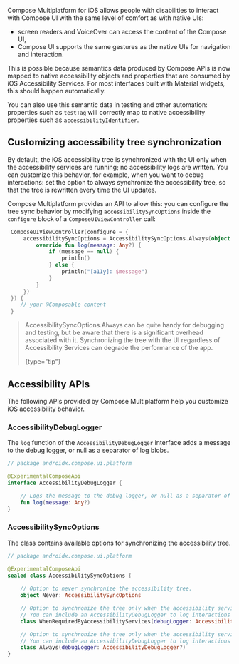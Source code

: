 [//]: # (title: Support for iOS accessibility features)

Compose Multiplatform for iOS allows people with disabilities to interact with Compose UI with the same level of comfort
as with native UIs:
* screen readers and VoiceOver can access the content of the Compose UI,
* Compose UI supports the same gestures as the native UIs for navigation and interaction. 

This is possible because semantics data produced by Compose APIs is now mapped to native accessibility objects and properties
that are consumed by iOS Accessibility Services. For most interfaces built with Material widgets, this should happen
automatically.

You can also use this semantic data in testing and other automation: properties such as `testTag` will correctly map
to native accessibility properties such as `accessibilityIdentifier`.

## Customizing accessibility tree synchronization

By default, the iOS accessibility tree is synchronized with the UI only when the accessibility services are running;
no accessibility logs are written. You can customize this behavior, for example, when you want to debug interactions:
set the option to always synchronize the accessibility tree, so that the tree is rewritten every time the UI updates.

Compose Multiplatform provides an API to allow this: you can configure the tree sync behavior
by modifying `accessibilitySyncOptions` inside the `configure` block of a `ComposeUIViewController` call:

```kotlin
 ComposeUIViewController(configure = {
     accessibilitySyncOptions = AccessibilitySyncOptions.Always(object: AccessibilityDebugLogger {
         override fun log(message: Any?) {
             if (message == null) {
                 println()
             } else {
                 println("[a11y]: $message")
             }
         }
     })
 }) {
    // your @Composable content
 }
```

> AccessibilitySyncOptions.Always can be quite handy for debugging and testing, but be aware that there is a significant
> overhead associated with it. Synchronizing the tree with the UI regardless of Accessibility Services can degrade
> the performance of the app.
>
> {type="tip"}

## Accessibility APIs

The following APIs provided by Compose Multiplatform help you customize iOS accessibility behavior.

### AccessibilityDebugLogger

The `log` function of the `AccessibilityDebugLogger` interface adds a message to the debug logger, or null
as a separator of log blobs.

```kotlin
// package androidx.compose.ui.platform

@ExperimentalComposeApi
interface AccessibilityDebugLogger {

    // Logs the message to the debug logger, or null as a separator of log blobs
    fun log(message: Any?)
}
```

### AccessibilitySyncOptions

The class contains available options for synchronizing the accessibility tree.

```kotlin
// package androidx.compose.ui.platform

@ExperimentalComposeApi
sealed class AccessibilitySyncOptions {
    
    // Option to never synchronize the accessibility tree.
    object Never: AccessibilitySyncOptions

    // Option to synchronize the tree only when the accessibility services are running.
    // You can include an AccessibilityDebugLogger to log interactions and tree syncing events.
    class WhenRequiredByAccessibilityServices(debugLogger: AccessibilityDebugLogger?)

    // Option to synchronize the tree only when the accessibility services are running.
    // You can include an AccessibilityDebugLogger to log interactions and tree syncing events.
    class Always(debugLogger: AccessibilityDebugLogger?)
}
```

